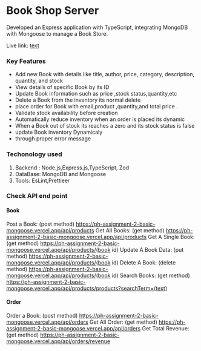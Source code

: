 # Book Shop Server
Developed an Express application with TypeScript, integrating MongoDB with Mongoose to manage a Book Store.

Live link: [text](https://ph-assignment-2-basic-mongoose.vercel.app/)

### Key Features
- Add new Book with details like title, author, price, category, description, quantity, and stock 
- View details of specific Book by its ID
- Update Book information such as price ,stock status,quantity,etc
- Delete a Book from the inventory its normal delete
- place order for Book with email,product ,quantity,and total price .
- Validate stock availability before creation
- Automatically reduce inventory when an order is placed its dynamic
- When a Book out of stock its reaches a zero and its stock status is false
- update Book inventory Dynamicaly
- through proper error message

### Techonology used
  1. Backend : Node.js,Express.js,TypeScript, Zod
  2. DataBase: MongoDB and Mongoose 
  3. Tools: EsLint,Prettieer

### Check API end point 

#### Book
Post a Book: (post method) https://ph-assignment-2-basic-mongoose.vercel.app/api/products
Get All Books: (get method) https://ph-assignment-2-basic-mongoose.vercel.app/api/products
Get A Single Book: (get method) https://ph-assignment-2-basic-mongoose.vercel.app/api/products/(book id)
Update A Book Data: (put method) https://ph-assignment-2-basic-mongoose.vercel.app/api/products/(book id)
Delete A Book: (delete method) https://ph-assignment-2-basic-mongoose.vercel.app/api/products/(book id)
Search Books: (get method) https://ph-assignment-2-basic-mongoose.vercel.app/api/products/products?searchTerm=(text)

#### Order
Order a Book: (post method) https://ph-assignment-2-basic-mongoose.vercel.app/api/orders
Get All Order: (get method) https://ph-assignment-2-basic-mongoose.vercel.app/api/orders
Get Total Revenue: (get method) https://ph-assignment-2-basic-mongoose.vercel.app/api/orders/revenue